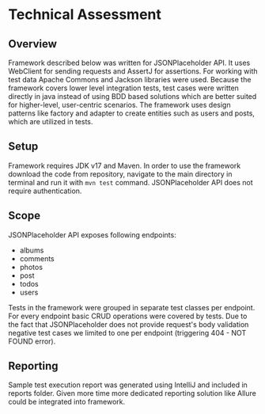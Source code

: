 # Technical Assessment
## Overview

Framework described below was written for JSONPlaceholder API. It uses WebClient for sending requests and AssertJ for assertions. For working with test data Apache Commons and Jackson libraries were used. Because the framework covers lower level integration tests, test cases were written directly in java instead of using BDD based solutions which are better suited for higher-level, user-centric scenarios. The framework uses design patterns like factory and adapter to create entities such as users and posts, which are utilized in tests.

## Setup

Framework requires JDK v17 and Maven. In order to use the framework download the code from repository, navigate to the main directory in terminal and run it with `mvn test` command. JSONPlaceholder API does not require authentication. 

## Scope

JSONPlaceholder API exposes following endpoints:
- albums
- comments
- photos
- post
- todos
- users

Tests in the framework were grouped in separate test classes per endpoint. For every endpoint basic CRUD operations were covered by tests. Due to the fact that JSONPlaceholder does not provide request's body validation negative test cases we limited to one per endpoint (triggering 404 - NOT FOUND error).

## Reporting

Sample test execution report was generated using IntelliJ and included in reports folder. Given more time more dedicated reporting solution like Allure could be integrated into framework.  
